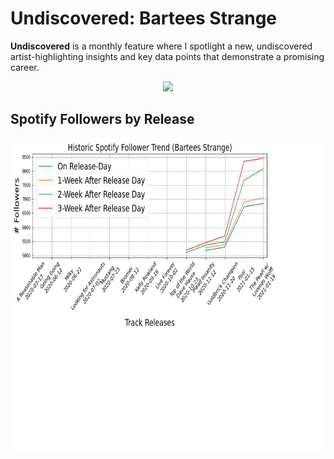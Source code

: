 # Undiscovered: Bartees Strange
**Undiscovered** is a monthly feature where I spotlight a new, undiscovered artist-highlighting insights and key data points that demonstrate a promising career.

<p align="center"> 
<img src="https://media.giphy.com/media/KAjBPP5qdz1qsT8xya/giphy.gif">
</p>


## Spotify Followers by Release

<img align="center" width="1000" height="500" src="https://github.com/jacksonbull87/bull-analytics/blob/main/blog6/visuals/bartees_follower_releasetrend.png">
